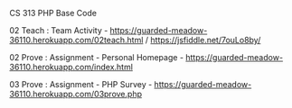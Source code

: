 CS 313 PHP Base Code

02 Teach : Team Activity - https://guarded-meadow-36110.herokuapp.com/02teach.html / https://jsfiddle.net/7ouLo8by/

02 Prove : Assignment - Personal Homepage - https://guarded-meadow-36110.herokuapp.com/index.html

03 Prove : Assignment - PHP Survey - https://guarded-meadow-36110.herokuapp.com/03prove.php

